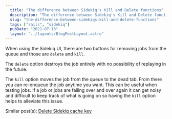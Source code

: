 ```yaml
---
  title: "The difference between Sidekiq's Kill and Delete functions"
  description: "The difference between Sidekiq's Kill and Delete functions"
  slug: "the-difference-between-sidekiqs-kill-and-delete-functions"
  tags: ["rails", "sidekiq"]
  pubDate: "2021-07-13"
  layout: "../layouts/BlogPostLayout.astro"
---
```


When using the Sidekiq UI, there are two buttons for removing jobs from the queue and those are `delete` and `kill`.

The `delete` option destroys the job entirely with no possibility of replaying in the future.

The `kill` option moves the job from the queue to the dead tab. From there you can re-enqueue the job anytime you want. This can be useful when testing jobs. If a job or jobs are failing over and over again it can get noisy and difficult to keep track of what is going on so having the `kill` option helps to alleviate this issue.

Similar post(s):
[Delete Sidekiq cache key](https://tinytechtuts.com/2021-delete-sidekiq-cache-key)